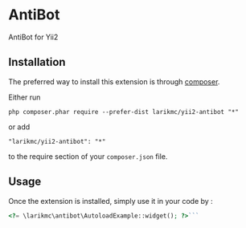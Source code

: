 AntiBot
=======
AntiBot for Yii2

Installation
------------

The preferred way to install this extension is through [composer](https://getcomposer.org/download/).

Either run

```
php composer.phar require --prefer-dist larikmc/yii2-antibot "*"
```

or add

```
"larikmc/yii2-antibot": "*"
```

to the require section of your `composer.json` file.


Usage
-----

Once the extension is installed, simply use it in your code by  :

```php
<?= \larikmc\antibot\AutoloadExample::widget(); ?>```
